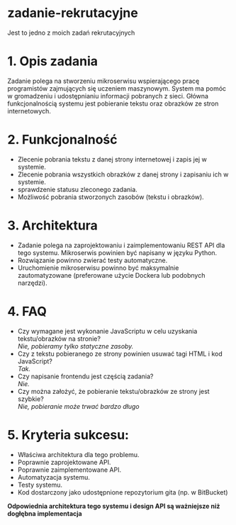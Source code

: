 # zadanie-rekrutacyjne
Jest to jedno z moich zadań rekrutacyjnych

# 1. Opis zadania
Zadanie polega na stworzeniu mikroserwisu wspierającego pracę programistów zajmujących się uczeniem maszynowym. System ma pomóc w gromadzeniu i udostępnianiu informacji pobranych z sieci. Główna funkcjonalnością systemu jest pobieranie tekstu oraz obrazków ze stron internetowych.

# 2. Funkcjonalność
* Zlecenie pobrania tekstu z danej strony internetowej i zapis jej w systemie.
* Zlecenie pobrania wszystkich obrazków z danej strony i zapisaniu ich w systemie.
* sprawdzenie statusu zleconego zadania.
* Możliwość pobrania stworzonych zasobów (tekstu i obrazków).

# 3. Architektura
* Zadanie polega na zaprojektowaniu i zaimplementowaniu REST API dla tego systemu. Mikroserwis powinien być napisany w języku Python.
* Rozwiązanie powinno zwierać testy automatyczne.
* Uruchomienie mikroserwisu powinno być maksymalnie zautomatyzowane (preferowane użycie Dockera lub podobnych narzędzi).

# 4. FAQ
* Czy wymagane jest wykonanie JavaScriptu w celu uzyskania tekstu/obrazków na stronie?  
*Nie, pobieramy tylko statyczne zasoby.*
* Czy z tekstu pobieranego ze strony powinien usuwać tagi HTML i kod JavaScript?  
*Tak.*
* Czy napisanie frontendu jest częścią zadania?  
*Nie.*
* Czy można założyć, że pobieranie tekstu/obrazków ze strony jest szybkie?  
*Nie, pobieranie może trwać bardzo długo*

# 5. Kryteria sukcesu:
* Właściwa architektura dla tego problemu.
* Poprawnie zaprojektowane API.
* Poprawnie zaimplementowane API.
* Automatyzacja systemu.
* Testy systemu.
* Kod dostarczony jako udostępnione repozytorium gita (np. w BitBucket)


**Odpowiednia architektura tego systemu i design API są ważniejsze niż dogłębna implementacja**
